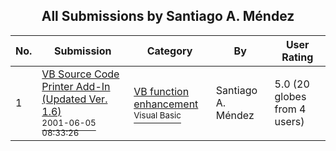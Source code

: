 ﻿<div align="center">

## All Submissions by Santiago A\. Méndez

</div>

No.  | Submission | Category | By   | User Rating
---- | ---------- | -------- | ---- | -----------
1 | [VB Source Code Printer Add\-In \(Updated Ver\. 1\.6\)<br /><sup>2001-06-05 08:33:26</sup>](https://github.com/Planet-Source-Code/santiago-a-m-ndez-vb-source-code-printer-add-in-updated-ver-1-6__1-23598) | [VB function enhancement<br /><sup>Visual Basic</sup>](../ByCategory/vb-function-enhancement__1-25.md) | Santiago A\. Méndez | 5.0 (20 globes from 4 users)
